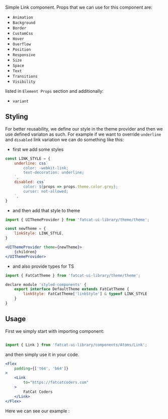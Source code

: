 Simple Link component. Props that we can use for this component are:

- `Animation`
- `Background`
- `Border`
- `CustomCss`
- `Hover`
- `Overflow`
- `Position`
- `Responsive`
- `Size`
- `Space`
- `Text`
- `Transitions`
- `Visibility`

listed in `Element Props` section and additionally:

- `variant`

## 	Styling

For better reusability, we define our style in the theme provider and then we use defined variaton as such. For example if we want to override `underline` and `disabled` link variation we can do something like this:

- first we add some styles

```jsx
const LINK_STYLE = {
	underline: css`
		color: -webkit-link;
		text-decoration: underline;
	`,
	disabled: css`
		color: ${props => props.theme.color.grey};
		cursor: not-allowed;
	`,
}
```
- and then add that style to theme

```jsx
import { UIThemeProvider } from 'fatcat-ui-library/theme/theme';

const newTheme = {
	linkStyle: LINK_STYLE,
}

<UIThemeProvider theme={newTheme}>
	{children}
</UIThemeProvider>
```

- and also provide types for TS

```jsx
import { FatCatTheme } from 'fatcat-ui-library/theme/theme';

declare module 'styled-components' {
	export interface DefaultTheme extends FatCatTheme {
		linkStyle: FatCatTheme['linkStyle'] & typeof LINK_STYLE
	}
}
```

## Usage 

First we simply start with importing component:

```jsx

import { Link } from 'fatcat-ui-library/components/Atoms/Link';

```

and then simply use it in your code.

```jsx
<Flex
	padding={['t64', 'b64']}
>
	<Link
		to="https://fatcatcoders.com"
	>
		FatCat Coders
	</Link>
</Flex>
```

Here we can see our example	:
